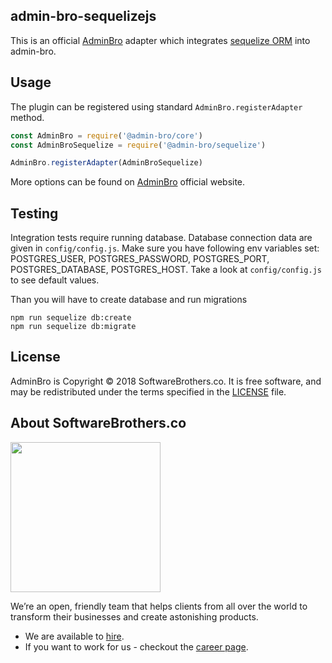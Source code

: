 ## admin-bro-sequelizejs

This is an official [AdminBro](https://github.com/SoftwareBrothers/admin-bro) adapter which integrates [sequelize ORM](http://docs.sequelizejs.com/) into admin-bro.

## Usage

The plugin can be registered using standard `AdminBro.registerAdapter` method.

```javascript
const AdminBro = require('@admin-bro/core')
const AdminBroSequelize = require('@admin-bro/sequelize')

AdminBro.registerAdapter(AdminBroSequelize)
```

More options can be found on [AdminBro](https://github.com/SoftwareBrothers/admin-bro) official website.

## Testing

Integration tests require running database. Database connection data are  given in `config/config.js`. Make sure you have following env variables set: POSTGRES_USER, POSTGRES_PASSWORD, POSTGRES_PORT, POSTGRES_DATABASE, POSTGRES_HOST. Take a look at `config/config.js` to see default values.


Than you will have to create database and run migrations

```
npm run sequelize db:create
npm run sequelize db:migrate
```

## License

AdminBro is Copyright © 2018 SoftwareBrothers.co. It is free software, and may be redistributed under the terms specified in the [LICENSE](LICENSE) file.

## About SoftwareBrothers.co

<img src="https://softwarebrothers.co/assets/images/software-brothers-logo-full.svg" width=240>


We’re an open, friendly team that helps clients from all over the world to transform their businesses and create astonishing products.

* We are available to [hire](https://softwarebrothers.co/contact).
* If you want to work for us - checkout the [career page](https://softwarebrothers.co/career).